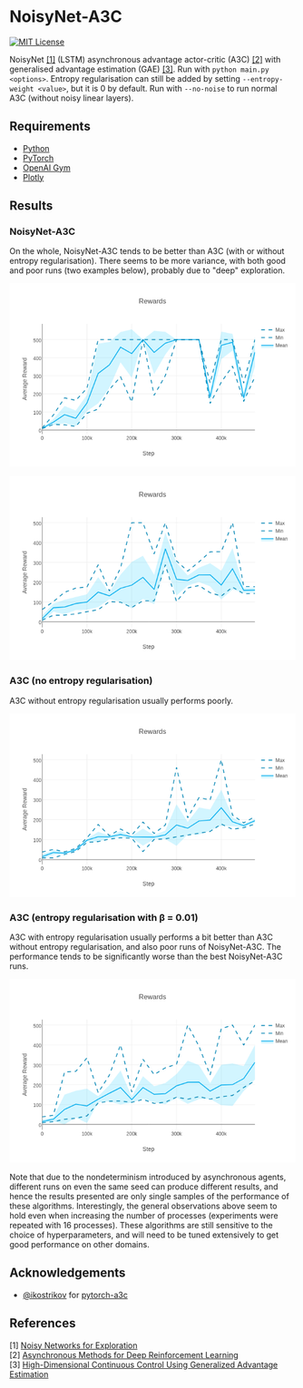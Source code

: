 NoisyNet-A3C
============
[![MIT License](https://img.shields.io/badge/license-MIT-blue.svg)](LICENSE.md)

NoisyNet [[1]](#references) (LSTM) asynchronous advantage actor-critic (A3C) [[2]](#references) with generalised advantage estimation (GAE) [[3]](#references). Run with `python main.py <options>`. Entropy regularisation can still be added by setting `--entropy-weight <value>`, but it is 0 by default. Run with `--no-noise` to run normal A3C (without noisy linear layers).

Requirements
------------

- [Python](https://www.python.org/)
- [PyTorch](http://pytorch.org/)
- [OpenAI Gym](https://gym.openai.com/)
- [Plotly](https://plot.ly/python/)

Results
-------

### NoisyNet-A3C

On the whole, NoisyNet-A3C tends to be better than A3C (with or without entropy regularisation). There seems to be more variance, with both good and poor runs (two examples below), probably due to "deep" exploration.

![Good-NoisyNet-A3C](figures/good-noisynet-a3c.png)

![Bad-NoisyNet-A3C](figures/bad-noisynet-a3c.png)

### A3C (no entropy regularisation)

A3C without entropy regularisation usually performs poorly.

![A3C](figures/a3c.png)

### A3C (entropy regularisation with β = 0.01)

A3C with entropy regularisation usually performs a bit better than A3C without entropy regularisation, and also poor runs of NoisyNet-A3C. The performance tends to be significantly worse than the best NoisyNet-A3C runs.

![A3C-entropy](figures/a3c-entropy.png)

Note that due to the nondeterminism introduced by asynchronous agents, different runs on even the same seed can produce different results, and hence the results presented are only single samples of the performance of these algorithms. Interestingly, the general observations above seem to hold even when increasing the number of processes (experiments were repeated with 16 processes). These algorithms are still sensitive to the choice of hyperparameters, and will need to be tuned extensively to get good performance on other domains.

Acknowledgements
----------------

- [@ikostrikov](https://github.com/ikostrikov) for [pytorch-a3c](https://github.com/ikostrikov/pytorch-a3c)

References
----------

[1] [Noisy Networks for Exploration](https://arxiv.org/abs/1706.10295)  
[2] [Asynchronous Methods for Deep Reinforcement Learning](http://arxiv.org/abs/1602.01783)  
[3] [High-Dimensional Continuous Control Using Generalized Advantage Estimation](https://arxiv.org/abs/1506.02438)  
